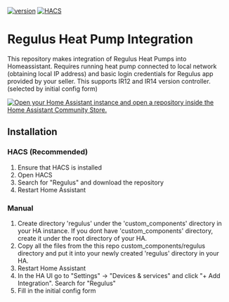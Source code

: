 [![version](https://img.shields.io/github/manifest-json/v/Haluska77/regulus-ha?filename=custom_components%2Fregulus%2Fmanifest.json&label=version)](https://github.com/Haluska77/regulus-ha/releases/latest)
[![HACS](https://img.shields.io/badge/HACS-Default-orange.svg)](https://hacs.xyz)

# Regulus Heat Pump Integration
This repository makes integration of Regulus Heat Pumps into Homeassistant. Requires running heat pump connected to local network (obtaining local IP address) and basic login credentials for Regulus app provided by your seller.
This supports IR12 and IR14 version controller. (selected by initial config form)

[![Open your Home Assistant instance and open a repository inside the Home Assistant Community Store.](https://my.home-assistant.io/badges/hacs_repository.svg)](https://my.home-assistant.io/redirect/hacs_repository/?owner=Haluska77&repository=regulus-ha&category=Integration)

## Installation
### HACS (Recommended)
1. Ensure that HACS is installed
2. Open HACS
3. Search for "Regulus" and download the repository
4. Restart Home Assistant


### Manual
1. Create directory 'regulus' under the 'custom_components' directory in your HA instance. If you dont have 'custom_components' directory, create it under the root directory of your HA.
2. Copy all the files from the this repo custom_components/regulus directory and put it into your newly created 'regulus' directory in your HA.
3. Restart Home Assistant
4. In the HA UI go to "Settings" -> "Devices & services" and click "+ Add Integration". Search for "Regulus"
5. Fill in the initial config form
